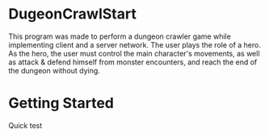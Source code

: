 # DugeonCrawlStart

This program was made to perform a dungeon crawler game while implementing client and a server network. The user plays the role of a hero. As the hero, the user must control the main character's movements, as well as attack & defend himself from monster encounters, and reach the end of the dungeon without dying.

# Getting Started

Quick test
